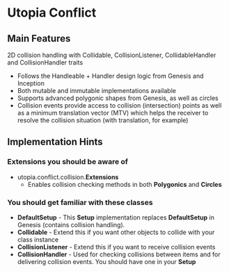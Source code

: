 # Utopia Conflict

## Main Features
2D collision handling with Collidable, CollisionListener, CollidableHandler and CollisionHandler traits
- Follows the Handleable + Handler design logic from Genesis and Inception
- Both mutable and immutable implementations available
- Supports advanced polygonic shapes from Genesis, as well as circles
- Collision events provide access to collision (intersection) points as well as a minimum translation
vector (MTV) which helps the receiver to resolve the collision situation (with translation, for example)
  
## Implementation Hints

### Extensions you should be aware of
- utopia.conflict.collision.**Extensions**
    - Enables collision checking methods in both **Polygonics** and **Circles**

### You should get familiar with these classes
- **DefaultSetup** - This **Setup** implementation replaces **DefaultSetup** in Genesis 
  (contains collision handling).
- **Collidable** - Extend this if you want other objects to collide with your class instance
- **CollisionListener** - Extend this if you want to receive collision events
- **CollisionHandler** - Used for checking collisions between items and for delivering collision events. 
  You should have one in your **Setup**
